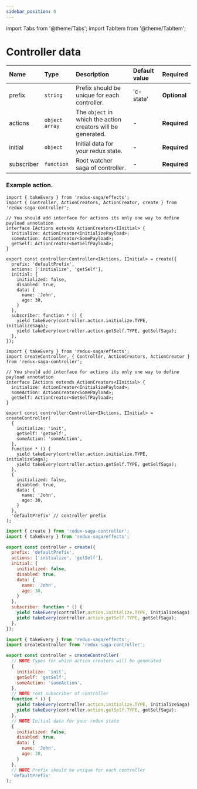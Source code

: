 ```yaml
---
sidebar_position: 0
---
```


import Tabs from '@theme/Tabs';
import TabItem from '@theme/TabItem';

# Controller data

|Name      |Type            |Description                                                        |Default value|Required|
|:---------| :-------------  | :------------------------------------------------------      |:------------|:-----------|
|prefix    | `string`        | Prefix should be unique for each controller.                 |  'c-state'  |**Optional**|
|actions   | `object` `array`| The `object` in which the action creators will be generated.      |    -   |**Required**|
|initial   | `object`        | Initial data for your redux state.                              |       - | **Required**|
|subscriber| `function`      | Root watcher saga of controller.                                 |       - |**Required**|

### Example action.

<Tabs defaultValue="ts">

<TabItem value="ts" label="TypeScript">

```tsx {13}
import { takeEvery } from 'redux-saga/effects';
import { Controller, ActionCreators, ActionCreator, create } from 'redux-saga-controller';

// You should add interface for actions its only one way to define payload annotation
interface IActions extends ActionCreators<IInitial> {
  initialize: ActionCreator<InitializePayload>;
  someAction: ActionCreator<SomePayload>;
  getSelf: ActionCreator<GetSelfPayload>;
}

export const controller:Controller<IActions, IInitial> = create({
  prefix: 'defaultPrefix',
  actions: ['initialize', 'getSelf'],
  initial: {
    initialized: false,
    disabled: true,
    data: {
      name: 'John',
      age: 30,
    }
  },
  subscriber: function * () {
    yield takeEvery(controller.action.initialize.TYPE, initializeSaga);
    yield takeEvery(controller.action.getSelf.TYPE, getSelfSaga);
  },
});
```

```tsx {12,13,14,15,16}
import { takeEvery } from 'redux-saga/effects';
import createController, { Controller, ActionCreators, ActionCreator } from 'redux-saga-controller';

// You should add interface for actions its only one way to define payload annotation
interface IActions extends ActionCreators<IInitial> {
  initialize: ActionCreator<InitializePayload>;
  someAction: ActionCreator<SomePayload>;
  getSelf: ActionCreator<GetSelfPayload>;
}

export const controller:Controller<IActions, IInitial> = createController(
  {
    initialize: 'init',
    getSelf: 'getSelf',
    someAction: 'someAction',
  },
  function * () {
    yield takeEvery(controller.action.initialize.TYPE, initializeSaga);
    yield takeEvery(controller.action.getSelf.TYPE, getSelfSaga);
  },
  {
    initialized: false,
    disabled: true,
    data: {
      name: 'John',
      age: 30,
    }
  },
  'defaultPrefix' // controller prefix
);
```
</TabItem>
<TabItem value="js" label="JavaScript">

```jsx {6}
import { create } from 'redux-saga-controller';
import { takeEvery } from 'redux-saga/effects';

export const controller = create({
  prefix: 'defaultPrefix',
  actions: ['initialize', 'getSelf'],
  initial: {
    initialized: false,
    disabled: true,
    data: {
      name: 'John',
      age: 30,
    }
  },
  subscriber: function * () {
    yield takeEvery(controller.action.initialize.TYPE, initializeSaga);
    yield takeEvery(controller.action.getSelf.TYPE, getSelfSaga);
  },
});
```

```jsx {6,7,8,9,10}
import { takeEvery } from 'redux-saga/effects';
import createController from 'redux-saga-controller';

export const controller = createController(
  // NOTE Types for which action creators will be generated
  {
    initialize: 'init',
    getSelf: 'getSelf',
    someAction: 'someAction',
  },
  // NOTE root subscriber of controller
  function * () {
    yield takeEvery(controller.action.initialize.TYPE, initializeSaga);
    yield takeEvery(controller.action.getSelf.TYPE, getSelfSaga);
  },
  // NOTE Initial data for your redux state
  {
    initialized: false,
    disabled: true,
    data: {
      name: 'John',
      age: 30,
    }
  },
  // NOTE Prefix should be unique for each controller
  'defaultPrefix'
);
```

</TabItem>
</Tabs>

